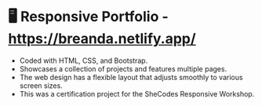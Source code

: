 # 🖥 Responsive Portfolio - https://breanda.netlify.app/
<ul>
  <li>
    Coded with HTML, CSS, and Bootstrap.
  </li> 
  <li>
    Showcases a collection of projects and features multiple pages.
  </li>
  <li>
    The web design has a flexible layout that adjusts smoothly to various screen sizes.
  </li>
  <li>
    This was a certification project for the SheCodes Responsive Workshop.
  </li>
</ul>

